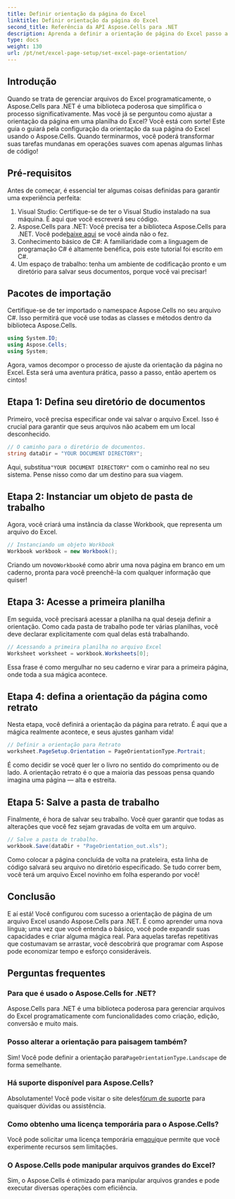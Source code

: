 ```yaml
---
title: Definir orientação da página do Excel
linktitle: Definir orientação da página do Excel
second_title: Referência da API Aspose.Cells para .NET
description: Aprenda a definir a orientação de página do Excel passo a passo usando Aspose.Cells para .NET. Obtenha resultados otimizados.
type: docs
weight: 130
url: /pt/net/excel-page-setup/set-excel-page-orientation/
---
```

## Introdução

Quando se trata de gerenciar arquivos do Excel programaticamente, o Aspose.Cells para .NET é uma biblioteca poderosa que simplifica o processo significativamente. Mas você já se perguntou como ajustar a orientação da página em uma planilha do Excel? Você está com sorte! Este guia o guiará pela configuração da orientação da sua página do Excel usando o Aspose.Cells. Quando terminarmos, você poderá transformar suas tarefas mundanas em operações suaves com apenas algumas linhas de código!

## Pré-requisitos

Antes de começar, é essencial ter algumas coisas definidas para garantir uma experiência perfeita:

1. Visual Studio: Certifique-se de ter o Visual Studio instalado na sua máquina. É aqui que você escreverá seu código.
2.  Aspose.Cells para .NET: Você precisa ter a biblioteca Aspose.Cells para .NET. Você pode[baixe aqui](https://releases.aspose.com/cells/net/) se você ainda não o fez.
3. Conhecimento básico de C#: A familiaridade com a linguagem de programação C# é altamente benéfica, pois este tutorial foi escrito em C#.
4. Um espaço de trabalho: tenha um ambiente de codificação pronto e um diretório para salvar seus documentos, porque você vai precisar!

## Pacotes de importação

Certifique-se de ter importado o namespace Aspose.Cells no seu arquivo C#. Isso permitirá que você use todas as classes e métodos dentro da biblioteca Aspose.Cells.

```csharp
using System.IO;
using Aspose.Cells;
using System;
```

Agora, vamos decompor o processo de ajuste da orientação da página no Excel. Esta será uma aventura prática, passo a passo, então apertem os cintos!

## Etapa 1: Defina seu diretório de documentos

Primeiro, você precisa especificar onde vai salvar o arquivo Excel. Isso é crucial para garantir que seus arquivos não acabem em um local desconhecido.

```csharp
// O caminho para o diretório de documentos.
string dataDir = "YOUR DOCUMENT DIRECTORY";
```

 Aqui, substitua`"YOUR DOCUMENT DIRECTORY"` com o caminho real no seu sistema. Pense nisso como dar um destino para sua viagem.

## Etapa 2: Instanciar um objeto de pasta de trabalho

Agora, você criará uma instância da classe Workbook, que representa um arquivo do Excel.

```csharp
// Instanciando um objeto Workbook
Workbook workbook = new Workbook();
```

 Criando um novo`Workbook`é como abrir uma nova página em branco em um caderno, pronta para você preenchê-la com qualquer informação que quiser!

## Etapa 3: Acesse a primeira planilha

Em seguida, você precisará acessar a planilha na qual deseja definir a orientação. Como cada pasta de trabalho pode ter várias planilhas, você deve declarar explicitamente com qual delas está trabalhando.

```csharp
// Acessando a primeira planilha no arquivo Excel
Worksheet worksheet = workbook.Worksheets[0];
```

Essa frase é como mergulhar no seu caderno e virar para a primeira página, onde toda a sua mágica acontece.

## Etapa 4: defina a orientação da página como retrato

Nesta etapa, você definirá a orientação da página para retrato. É aqui que a mágica realmente acontece, e seus ajustes ganham vida!

```csharp
// Definir a orientação para Retrato
worksheet.PageSetup.Orientation = PageOrientationType.Portrait;
```

É como decidir se você quer ler o livro no sentido do comprimento ou de lado. A orientação retrato é o que a maioria das pessoas pensa quando imagina uma página — alta e estreita.

## Etapa 5: Salve a pasta de trabalho

Finalmente, é hora de salvar seu trabalho. Você quer garantir que todas as alterações que você fez sejam gravadas de volta em um arquivo.

```csharp
// Salve a pasta de trabalho.
workbook.Save(dataDir + "PageOrientation_out.xls");
```

Como colocar a página concluída de volta na prateleira, esta linha de código salvará seu arquivo no diretório especificado. Se tudo correr bem, você terá um arquivo Excel novinho em folha esperando por você!

## Conclusão

E aí está! Você configurou com sucesso a orientação de página de um arquivo Excel usando Aspose.Cells para .NET. É como aprender uma nova língua; uma vez que você entenda o básico, você pode expandir suas capacidades e criar alguma mágica real. Para aquelas tarefas repetitivas que costumavam se arrastar, você descobrirá que programar com Aspose pode economizar tempo e esforço consideráveis.

## Perguntas frequentes

### Para que é usado o Aspose.Cells for .NET?
Aspose.Cells para .NET é uma biblioteca poderosa para gerenciar arquivos do Excel programaticamente com funcionalidades como criação, edição, conversão e muito mais.

### Posso alterar a orientação para paisagem também?
 Sim! Você pode definir a orientação para`PageOrientationType.Landscape` de forma semelhante.

### Há suporte disponível para Aspose.Cells?
 Absolutamente! Você pode visitar o site deles[fórum de suporte](https://forum.aspose.com/c/cells/9) para quaisquer dúvidas ou assistência.

### Como obtenho uma licença temporária para o Aspose.Cells?
 Você pode solicitar uma licença temporária em[aqui](https://purchase.aspose.com/temporary-license/)que permite que você experimente recursos sem limitações.

### O Aspose.Cells pode manipular arquivos grandes do Excel?
Sim, o Aspose.Cells é otimizado para manipular arquivos grandes e pode executar diversas operações com eficiência.